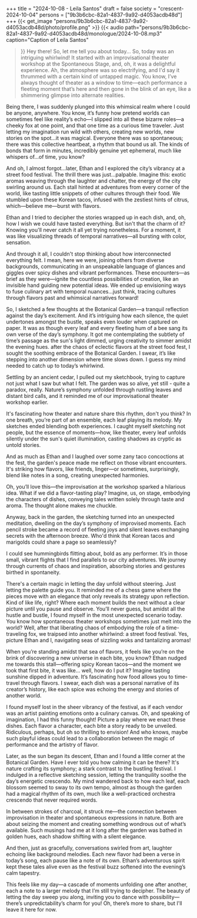 +++
title = "2024-10-08 - Leila Santos"
draft = false
society = "crescent-2024-10-04"
persons = ["9b3b6cbc-82a1-4837-9a92-d4053acdb48d"]
+++
{{< get_image "persons/9b3b6cbc-82a1-4837-9a92-d4053acdb48d/photo/profile.png" >}}
{{< audio
    path="persons/9b3b6cbc-82a1-4837-9a92-d4053acdb48d/monologue/2024-10-08.mp3" 
    caption="Caption of Leila Santos"
>}}
Hey there! So, let me tell you about today...
So, today was an intriguing whirlwind! It started with an improvisational theater workshop at the Spontaneous Stage, and, oh, it was a delightful experience. Ah, the atmosphere was so electrifying, and I'd say it thrummed with a certain kind of untapped magic. You know, I’ve always thought of theater as a window to time—each performance a fleeting moment that’s here and then gone in the blink of an eye, like a shimmering glimpse into alternate realities.

Being there, I was suddenly plunged into this whimsical realm where I could be anyone, anywhere. You know, it’s funny how pretend worlds can sometimes feel like reality’s echo—I slipped into all these bizarre roles—a cheeky fox at one point, and that one time as a curious time traveler. Just letting my imagination run wild with others, creating new worlds, new stories on the spot...it was magical. Everyone there was so spontaneous; there was this collective heartbeat, a rhythm that bound us all. The kinds of bonds that form in minutes, incredibly genuine yet ephemeral, much like whispers of...of time, you know?

And oh, I almost forgot...later, Ethan and I explored the city’s vibrancy at a street food festival. The thrill there was just...palpable. Imagine this: exotic aromas weaving through the laughter and chatter, the energy of the city swirling around us. Each stall hinted at adventures from every corner of the world, like tasting little snippets of other cultures through their food. We stumbled upon these Korean tacos, infused with the zestiest hints of citrus, which—believe me—burst with flavors.

Ethan and I tried to decipher the stories wrapped up in each dish, and, oh, how I wish we could have tasted everything. But isn't that the charm of it? Knowing you'll never catch it all yet trying nonetheless. For a moment, it was like visualizing threads of temporal narratives—all bursting with color, sensation.

And through it all, I couldn't stop thinking about how interconnected everything felt. I mean, here we were, joining others from diverse backgrounds, communicating in an unspeakable language of glances and giggles over spicy dishes and vibrant performances. These encounters—as brief as they were—ignite the countless possibilities of creation, like an invisible hand guiding new potential ideas. We ended up envisioning ways to fuse culinary art with temporal nuances...just think, tracing cultures through flavors past and whimsical narratives forward!

So, I sketched a few thoughts at the Botanical Garden—a tranquil reflection against the day’s excitement. And it’s intriguing how each silence, the quiet undertones amongst the bustle, speaks even louder when captured on paper. It was as though every leaf and every fleeting hum of a bee sang its own verse of the day’s symphony. It got me contemplating the subtlety of time’s passage as the sun's light dimmed, urging creativity to simmer amidst the evening hues.
after the chaos of eclectic flavors at the street food fest, I sought the soothing embrace of the Botanical Garden. I swear, it’s like stepping into another dimension where time slows down. I guess my mind needed to catch up to today’s whirlwind.

Settling by an ancient cedar, I pulled out my sketchbook, trying to capture not just what I saw but what I felt. The garden was so alive, yet still - quite a paradox, really. Nature’s symphony unfolded through rustling leaves and distant bird calls, and it reminded me of our improvisational theater workshop earlier.

It's fascinating how theater and nature share this rhythm, don't you think? In one breath, you’re part of an ensemble, each leaf playing its melody. My sketches ended blending both experiences. I caught myself sketching not people, but the essence of moments—how, like theater, every leaf unfolds silently under the sun's quiet illumination, casting shadows as cryptic as untold stories.

And as much as Ethan and I laughed over some zany taco concoctions at the fest, the garden's peace made me reflect on those vibrant encounters. It's striking how flavors, like friends, linger—or sometimes, surprisingly, blend like notes in a song, creating unexpected harmonies.

Oh, you’ll love this—the improvisation at the workshop sparked a hilarious idea. What if we did a flavor-tasting play? Imagine, us, on stage, embodying the characters of dishes, conveying tales written solely through taste and aroma. The thought alone makes me chuckle.

Anyway, back in the garden, the sketching turned into an unexpected meditation, dwelling on the day’s symphony of improvised moments. Each pencil stroke became a record of fleeting joys and silent leaves exchanging secrets with the afternoon breeze. Who'd think that Korean tacos and marigolds could share a page so seamlessly?

I could see hummingbirds flitting about, bold as any performer. It’s in those small, vibrant flights that I find parallels to our city adventures. We journey through currents of chaos and inspiration, absorbing stories and gestures birthed in spontaneity.

There's a certain magic in letting the day unfold without steering. Just letting the palette guide you. It reminded me of a chess game where the pieces move with an elegance that only reveals its strategy upon reflection. Kind of like life, right? Where each moment builds the next without a clear picture until you pause and observe.
You’ll never guess, but amidst all the hustle and bustle, I found myself in the most unexpected scenario today. You know how spontaneous theater workshops sometimes just melt into the world? Well, after that liberating chaos of embodying the role of a time-traveling fox, we traipsed into another whirlwind: a street food festival. Yes, picture Ethan and I, navigating seas of sizzling woks and tantalizing aromas!

When you’re standing amidst that sea of flavors, it feels like you’re on the brink of discovering a new universe in each bite, you know? Ethan nudged me towards this stall—offering spicy Korean tacos—and the moment we took that first bite, it was like... well, how do I put it? Imagine tasting sunshine dipped in adventure. It’s fascinating how food allows you to time-travel through flavors. I swear, each dish was a personal narrative of its creator’s history, like each spice was echoing the energy and stories of another world. 

I found myself lost in the sheer vibrancy of the festival, as if each vendor was an artist painting emotions onto a culinary canvas. Oh, and speaking of imagination, I had this funny thought! Picture a play where we enact these dishes. Each flavor a character, each bite a story ready to be unveiled. Ridiculous, perhaps, but oh so thrilling to envision! And who knows, maybe such playful ideas could lead to a collaboration between the magic of performance and the artistry of flavor.

Later, as the sun began its descent, Ethan and I found a little corner at the Botanical Garden. Have I ever told you how calming it can be there? It's nature crafting its symphony; a stark contrast to the bustling festival. I indulged in a reflective sketching session, letting the tranquility soothe the day’s energetic crescendo. My mind wandered back to how each leaf, each blossom seemed to sway to its own tempo, almost as though the garden had a magical rhythm of its own, much like a well-practiced orchestra crescendo that never required words.

In between strokes of charcoal, it struck me—the connection between improvisation in theater and spontaneous expressions in nature. Both are about seizing the moment and creating something wondrous out of what’s available. Such musings had me at it long after the garden was bathed in golden hues, each shadow shifting with a silent elegance.

And then, just as gracefully, conversations swirled from art, laughter echoing like background melodies. Each new flavor had been a verse in today’s song, each pause like a note of its own. Ethan’s adventurous spirit kept these tales alive even as the festival buzz softened into the evening’s calm tapestry.

This feels like my day—a cascade of moments unfolding one after another, each a note to a larger melody that I’m still trying to decipher. The beauty of letting the day sweep you along, inviting you to dance with possibility—there’s unpredictability’s charm for you!
Oh, there’s more to share, but I'll leave it here for now.
